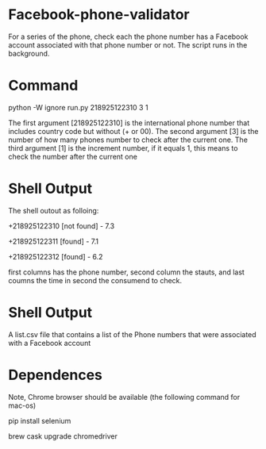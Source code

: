 # Facebook-phone-validator
For a series of the phone, check each the phone number has a Facebook account associated with that phone number or not. The script runs in the background.

# Command
python -W ignore run.py 218925122310 3 1

The first argument [218925122310] is the international phone number that includes country code but without (+ or 00).
The second argument [3] is the number of how many phones number to check after the current one.
The third argument [1] is the increment number, if it equals 1, this means to check the number after the current one

# Shell Output
The shell outout as folloing:

+218925122310 [not found] - 7.3

+218925122311 [found] - 7.1

+218925122312 [found] - 6.2


first columns has the phone number, second column the stauts, and last coumns the time in second the consumend to check.

# Shell Output
A list.csv file that contains a list of the Phone numbers that were associated with a Facebook account

# Dependences 
Note, Chrome browser should be available (the following command for mac-os)

pip install selenium

brew cask upgrade chromedriver
